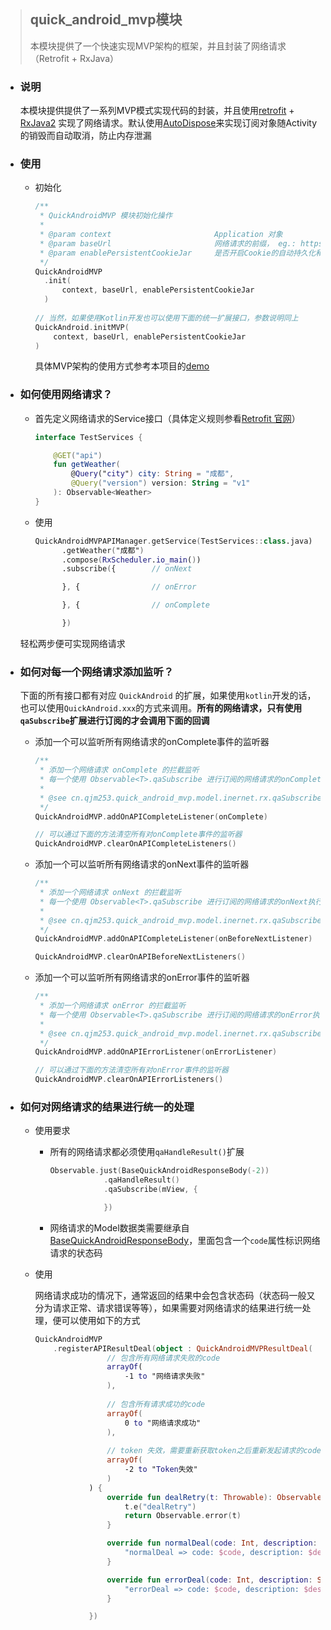 > ## quick_android_mvp模块
>
> 本模块提供了一个快速实现MVP架构的框架，并且封装了网络请求（Retrofit + RxJava）

- ### 说明

  本模块提供提供了一系列MVP模式实现代码的封装，并且使用[retrofit](https://github.com/square/retrofit) + [RxJava2](https://github.com/ReactiveX/RxJava)
  实现了网络请求。默认使用[AutoDispose](https://github.com/uber/AutoDispose)来实现订阅对象随Activity的销毁而自动取消，防止内存泄漏

- ### 使用

  - 初始化

    ```kotlin
    /**
     * QuickAndroidMVP 模块初始化操作
     *
     * @param context                       Application 对象
     * @param baseUrl                       网络请求的前缀， eg.: https://example.cn/
     * @param enablePersistentCookieJar     是否开启Cookie的自动持久化和发送
     */
    QuickAndroidMVP
      .init(
          context, baseUrl, enablePersistentCookieJar
      )
      
    // 当然，如果使用Kotlin开发也可以使用下面的统一扩展接口，参数说明同上
    QuickAndroid.initMVP(
        context, baseUrl, enablePersistentCookieJar
    )
    ```

    具体MVP架构的使用方式参考本项目的[demo](https://github.com/SunnyQjm/quickandroid/tree/master/app/src/main/java/cn/qjm253/quick_android/mvp_demo)

- ### 如何使用网络请求？

  - 首先定义网络请求的Service接口（具体定义规则参看[Retrofit 官网](https://square.github.io/retrofit/)）

    ```kotlin
    interface TestServices {
    
        @GET("api")
        fun getWeather(
            @Query("city") city: String = "成都",
            @Query("version") version: String = "v1"
        ): Observable<Weather>
    }
    ```

  - 使用

    ```kotlin
    QuickAndroidMVPAPIManager.getService(TestServices::class.java)
          .getWeather("成都")
          .compose(RxScheduler.io_main())
          .subscribe({        // onNext
    
          }, {                // onError
    
          }, {                // onComplete
    
          })
    
    ```

   轻松两步便可实现网络请求

- ### 如何对每一个网络请求添加监听？

  下面的所有接口都有对应 `QuickAndroid` 的扩展，如果使用`kotlin`开发的话，也可以使用`QuickAndroid.xxx`的方式来调用。**所有的网络请求，只有使用`qaSubscribe`扩展进行订阅的才会调用下面的回调**

  - 添加一个可以监听所有网络请求的onComplete事件的监听器

    ```kotlin
    /**
     * 添加一个网络请求 onComplete 的拦截监听
     * 每一个使用 Observable<T>.qaSubscribe 进行订阅的网络请求的onComplete执行的时候都会触发
     *
     * @see cn.qjm253.quick_android_mvp.model.inernet.rx.qaSubscribe
     */
    QuickAndroidMVP.addOnAPICompleteListener(onComplete)
    
    // 可以通过下面的方法清空所有对onComplete事件的监听器
    QuickAndroidMVP.clearOnAPICompleteListeners()
    ```

  - 添加一个可以监听所有网络请求的onNext事件的监听器

    ```kotlin
    /**
     * 添加一个网络请求 onNext 的拦截监听
     * 每一个使用 Observable<T>.qaSubscribe 进行订阅的网络请求的onNext执行的之前都会触发
     *
     * @see cn.qjm253.quick_android_mvp.model.inernet.rx.qaSubscribe
     */
    QuickAndroidMVP.addOnAPICompleteListener(onBeforeNextListener)
    
    QuickAndroidMVP.clearOnAPIBeforeNextListeners()
    ```

  - 添加一个可以监听所有网络请求的onError事件的监听器

    ```kotlin
    /**
     * 添加一个网络请求 onError 的拦截监听
     * 每一个使用 Observable<T>.qaSubscribe 进行订阅的网络请求的onError执行的时候都会触发
     *
     * @see cn.qjm253.quick_android_mvp.model.inernet.rx.qaSubscribe
     */
    QuickAndroidMVP.addOnAPIErrorListener(onErrorListener)
    
    // 可以通过下面的方法清空所有对onError事件的监听器
    QuickAndroidMVP.clearOnAPIErrorListeners()
    ```

- ### 如何对网络请求的结果进行统一的处理

  - 使用要求

    - 所有的网络请求都必须使用`qaHandleResult()`扩展

      ```kotlin
      Observable.just(BaseQuickAndroidResponseBody(-2))
                  .qaHandleResult()
                  .qaSubscribe(mView, {
      
                  })
      ```

    - 网络请求的Model数据类需要继承自[BaseQuickAndroidResponseBody](https://github.com/SunnyQjm/quickandroid/blob/master/quick_android_mvp/src/main/java/cn/qjm253/quick_android_mvp/model/response/BaseQuickAndroidResponseBody.kt)，里面包含一个`code`属性标识网络请求的状态码

  - 使用

    网络请求成功的情况下，通常返回的结果中会包含状态码（状态码一般又分为请求正常、请求错误等等），如果需要对网络请求的结果进行统一处理，便可以使用如下的方式

    ```kotlin
    QuickAndroidMVP
    	.registerAPIResultDeal(object : QuickAndroidMVPResultDeal(
                    // 包含所有网络请求失败的code
            		arrayOf(
                        -1 to "网络请求失败"
                    ),							
                    
            		// 包含所有请求成功的code
            		arrayOf(
                        0 to "网络请求成功"
                    ),							
                    
            		// token 失效，需要重新获取token之后重新发起请求的code
            		arrayOf(
                        -2 to "Token失效"
                    )							
                ) {
                    override fun dealRetry(t: Throwable): Observable<Int> {
                        t.e("dealRetry")
                        return Observable.error(t)
                    }
    
                    override fun normalDeal(code: Int, description: String) {
                        "normalDeal => code: $code, description: $description".i()
                    }
    
                    override fun errorDeal(code: Int, description: String) {
                        "errorDeal => code: $code, description: $description".e()
                    }
    
                })
    ```

    

  